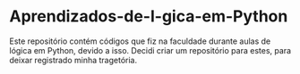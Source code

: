 # Aprendizados-de-l-gica-em-Python
Este repositório contém códigos que fiz na faculdade durante aulas de lógica em Python, devido a isso. Decidi criar um repositório para estes, para deixar registrado minha tragetória. 
